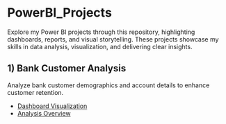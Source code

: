 # PowerBI_Projects
Explore my Power BI projects through this repository, highlighting dashboards, reports, and visual storytelling. These projects showcase my skills in data analysis, visualization, and delivering clear insights.
## 1) Bank Customer Analysis
Analyze bank customer demographics and account details to enhance customer retention.
- <a href = "https://github.com/Koushik191003/PowerBI_Projects/blob/main/Bank%20Customer%20Analysis/DASHBOARD.png">Dashboard Visualization</a>
- <a href = "https://github.com/Koushik191003/PowerBI_Projects/tree/main/Bank%20Customer%20Analysis">Analysis Overview</a>


